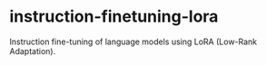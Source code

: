 # instruction-finetuning-lora
Instruction fine-tuning of language models using LoRA (Low-Rank Adaptation).
